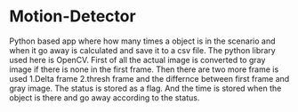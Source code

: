 # Motion-Detector
Python based app where  how many times a object is in the scenario and when it go away is calculated and save it to a csv file. The python library
used here is OpenCV. First of all the actual image is converted to gray image if there is none in the first frame. Then there are two more
frame is used 1.Delta frame 2.thresh frame and the differnce between first frame  and gray image. The status is stored as a flag. And the time
is stored when the object is there and go away according to the status.
